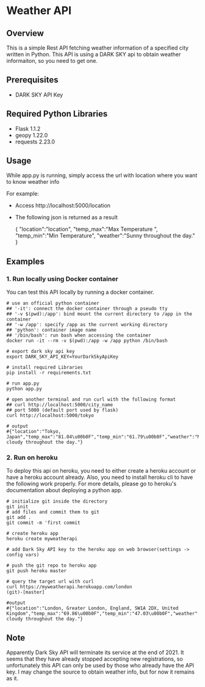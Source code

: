 # Weather API

## Overview

This is a simple Rest API fetching weather information of a specified city written in Python.
This API is using a DARK SKY api to obtain weather informaiton, so you need to get one.

## Prerequisites

* DARK SKY API Key

## Required Python Libraries

* Flask 1.1.2
* geopy 1.22.0
* requests 2.23.0

## Usage

While app.py is running, simply access the url with location where you want to know weather info

For example:
* Access http://localhost:5000/location
* The following json is returned as a result

    {
        "location":"location",
        "temp_max":"Max Temperature ",
        "temp_min":"Min Temperature",
        "weather":"Sunny throughout the day."
    }

## Examples

### 1. Run locally using Docker container

You can test this API locally by running a docker container. 

    # use an official python container
    ## '-it': connect the docker container through a pseudo tty
    ## '-v $(pwd):/app': bind mount the current directory to /app in the container
    ## '-w /app': specify /app as the current working directory
    ## 'python': container image name
    ## '/bin/bash': run bash when accessing the container
    docker run -it --rm -v $(pwd):/app -w /app python /bin/bash

    # export dark sky api key
    export DARK_SKY_API_KEY=YourDarkSkyApiKey

    # install required Libraries
    pip install -r requirements.txt

    # run app.py
    python app.py

    # open another terminal and run curl with the following format
    ## curl http://localhost:5000/city_name
    ## port 5000 (default port used by flask)
    curl http://localhost:5000/tokyo

    # output
    #{"location":"Tokyo, Japan","temp_max":"81.04\u00b0F","temp_min":"61.79\u00b0F","weather":"Mostly cloudy throughout the day."}

### 2. Run on heroku

To deploy this api on heroku, you need to either create a heroku account or have a heroku account already.
Also, you need to install heroku cli to have the following work properly.
For more details, please go to heroku's documentation about deploying a python app.

    # initialize git inside the directory
    git init 
    # add files and commit them to git
    git add .
    git commit -m 'first commit
    
    # create heroku app
    heroku create myweatherapi
    
    # add Dark Sky API key to the heroku app on web browser(settings -> config vars)
    
    # push the git repo to heroku app
    git push heroku master

    # query the target url with curl
    curl https://myweatherapi.herokuapp.com/london                                   (git)-[master]
    
    #output
    #{"location":"London, Greater London, England, SW1A 2DX, United Kingdom","temp_max":"69.86\u00b0F","temp_min":"47.03\u00b0F","weather":"Mostly cloudy throughout the day."}

## Note

Apparently Dark Sky API will terminate its service at the end of 2021.
It seems that they have already stopped accepting new registrations, so unfortunately this API can only be used by those who already have the API key.
I may change the source to obtain weather info, but for now it remains as it. 
